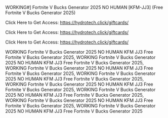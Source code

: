 WORKING#] Fortnite V Bucks Generator 2025 NO HUMAN [KFM-JJ3] (Free Fortnite V Bucks Generator 2025)

Click Here to Get Access: https://hydrotech.click/giftcards/

Click Here to Get Access: https://hydrotech.click/giftcards/

Click Here to Get Access: https://hydrotech.click/giftcards/

WORKING Fortnite V Bucks Generator 2025 NO HUMAN KFM JJ3 Free Fortnite V Bucks Generator 2025, WORKING Fortnite V Bucks Generator 2025 NO HUMAN KFM JJ3 Free Fortnite V Bucks Generator 2025, WORKING Fortnite V Bucks Generator 2025 NO HUMAN KFM JJ3 Free Fortnite V Bucks Generator 2025, WORKING Fortnite V Bucks Generator 2025 NO HUMAN KFM JJ3 Free Fortnite V Bucks Generator 2025, WORKING Fortnite V Bucks Generator 2025 NO HUMAN KFM JJ3 Free Fortnite V Bucks Generator 2025, WORKING Fortnite V Bucks Generator 2025 NO HUMAN KFM JJ3 Free Fortnite V Bucks Generator 2025, WORKING Fortnite V Bucks Generator 2025 NO HUMAN KFM JJ3 Free Fortnite V Bucks Generator 2025, WORKING Fortnite V Bucks Generator 2025 NO HUMAN KFM JJ3 Free Fortnite V Bucks Generator 2025

